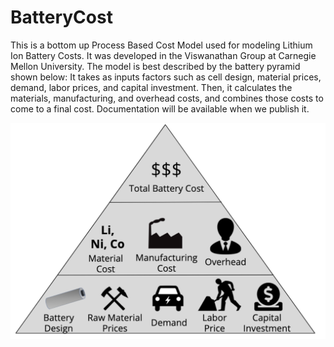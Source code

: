 # BatteryCost
This is a bottom up Process Based Cost Model used for modeling Lithium Ion Battery Costs. It was developed in the Viswanathan Group at Carnegie Mellon University. The model is best described by the battery pyramid shown below: It takes as inputs factors such as cell design, material prices, demand, labor prices, and capital investment. Then, it calculates the materials, manufacturing, and overhead costs, and combines those costs to come to a final cost. Documentation will be available when we publish it. 

![](assets/BatteryPyramid.png?raw=true)
